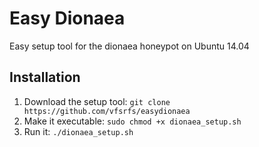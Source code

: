 # Easy Dionaea

Easy setup tool for the dionaea honeypot on Ubuntu 14.04

## Installation

1. Download the setup tool: ```git clone https://github.com/vfsrfs/easydionaea```
2. Make it executable: ```sudo chmod +x dionaea_setup.sh```
3. Run it: ```./dionaea_setup.sh```
